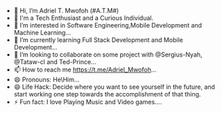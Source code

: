 - 👋 Hi, I’m Adriel T. Mwofoh (#A.T.M#)
- 👀 I'm a Tech Enthusiast and a Curious Individual.
- 👀 I’m interested in Software Engineering,Mobile Development and Machine Learning...
- 🌱 I’m currently learning Full Stack Development and Mobile Development...
- 💞️ I’m looking to collaborate on some project with @Sergius-Nyah, @Tataw-cl and Ted-Prince...
- 📫 How to reach me https://t.me/Adriel_Mwofoh...
- 😄 Pronouns: He\Him...
- 😄 Life Hack: Decide where you want to see yourself in the future, and start working one step towards the accomplishment of that thing.
- ⚡ Fun fact: I love Playing Music and Video games....

<!---
Mwofoh-Adriel/Mwofoh-Adriel is a ✨ special ✨ repository because its `README.md` (this file) appears on your GitHub profile.
You can click the Preview link to take a look at your changes.
--->
